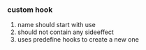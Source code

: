 ### custom hook

1. name should start with use
2. should not contain any sideeffect
3. uses predefine hooks to create a new one

